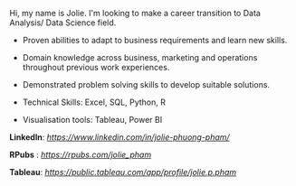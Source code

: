 Hi, my name is Jolie. I'm looking to make a career transition to Data Analysis/ Data Science field. 

- Proven abilities to adapt to business requirements and learn new skills.

- Domain knowledge across business, marketing and operations throughout previous work experiences.

- Demonstrated problem solving skills to develop suitable solutions.

- Technical Skills: Excel, SQL, Python, R

- Visualisation tools: Tableau, Power BI

**LinkedIn**: *https://www.linkedin.com/in/jolie-phuong-pham/*

**RPubs** : *https://rpubs.com/jolie_pham*

**Tableau**: *https://public.tableau.com/app/profile/jolie.p.pham*
